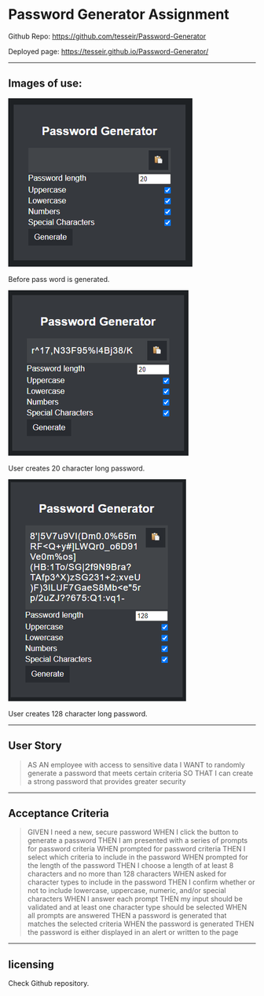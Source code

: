 # Password Generator Assignment
Github Repo: https://github.com/tesseir/Password-Generator

Deployed page: https://tesseir.github.io/Password-Generator/

 ---
## Images of use:

 ![No password](https://raw.githubusercontent.com/tesseir/Password-Generator/main/Assets/readmeimages/pg1.PNG)

Before pass word is generated.

![20 character long password](https://raw.githubusercontent.com/tesseir/Password-Generator/main/Assets/readmeimages/pg2.PNG)

User creates 20 character long password.

![128 character long password](https://raw.githubusercontent.com/tesseir/Password-Generator/main/Assets/readmeimages/pg3.PNG)

User creates 128 character long password.

---
## User Story

>AS AN employee with access to sensitive data
>I WANT to randomly generate a password that meets certain criteria
>SO THAT I can create a strong password that provides greater security

---
## Acceptance Criteria

>GIVEN I need a new, secure password
>WHEN I click the button to generate a password
>THEN I am presented with a series of prompts for password criteria
>WHEN prompted for password criteria
>THEN I select which criteria to include in the password
>WHEN prompted for the length of the password
>THEN I choose a length of at least 8 characters and no more than 128 characters
>WHEN asked for character types to include in the password
>THEN I confirm whether or not to include lowercase, uppercase, numeric, and/or special characters
>WHEN I answer each prompt
>THEN my input should be validated and at least one character type should be selected
>WHEN all prompts are answered
>THEN a password is generated that matches the selected criteria
>WHEN the password is generated
>THEN the password is either displayed in an alert or written to the page

---
## licensing

Check Github repository.
